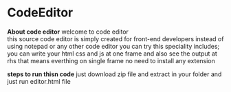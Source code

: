 # CodeEditor
**About code editor**
welcome to code editor<br>
this source code editor is simply created for front-end developers 
instead of using notepad or any other code editor you can try this 
speciality includes;
you can write your html css and js at one frame and also see the output at rhs
that means everthing on single frame no need to install any extension 

**steps to run thisn code**
just download zip file and extract in your folder and just run editor.html file
